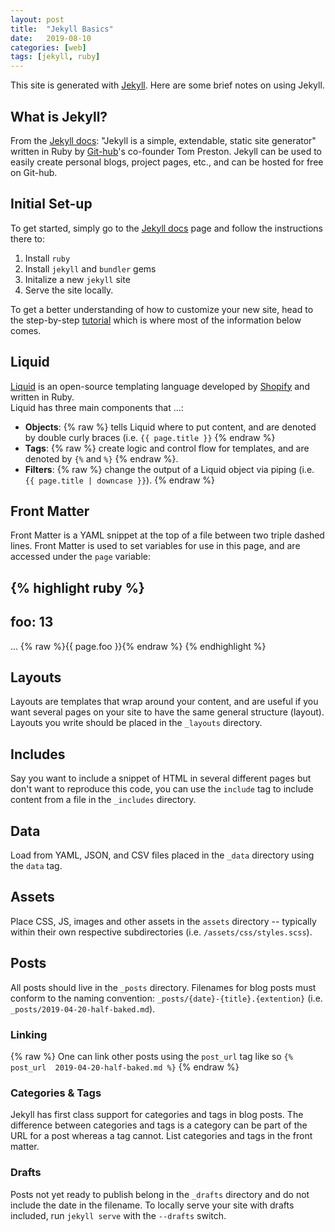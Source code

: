```yaml
---
layout: post
title:  "Jekyll Basics"
date:   2019-08-10
categories: [web]
tags: [jekyll, ruby]
---
```

This site is generated with [Jekyll](https://jekyllrb.com/). Here are some brief 
notes on using Jekyll.

## What is Jekyll?
From the [Jekyll docs](https://jekyllrb.com/docs/): "Jekyll is a simple, 
extendable, static site generator" written in Ruby by 
[Git-hub](https://github.com/)'s co-founder Tom Preston. Jekyll can be used to 
easily create personal blogs, project pages, etc., and can be hosted for free on 
Git-hub.

## Initial Set-up
To get started, simply go to the [Jekyll docs](https://jekyllrb.com/docs/) page 
and follow the instructions there to:
1. Install `ruby`
2. Install `jekyll` and `bundler` gems
3. Initalize a new `jekyll` site
4. Serve the site locally.

To get a better understanding of how to customize your new site, head to the 
step-by-step [tutorial](https://jekyllrb.com/docs/step-by-step/01-setup/) which 
is where most of the information below comes.

## Liquid
[Liquid](https://shopify.github.io/liquid/) is an open-source templating 
language developed by [Shopify](https://www.shopify.com/) and written in Ruby.  
Liquid has three main components that ...:

- **Objects**: {% raw %} tells Liquid where to put content, and are denoted by 
  double curly braces (i.e. `{{ page.title }}` {% endraw %}
- **Tags**: {% raw %} create logic and control flow for templates, and are 
  denoted by `{%` and `%}` {% endraw %}.
- **Filters**: {% raw %} change the output of a Liquid object via piping (i.e.  
  `{{ page.title | downcase }}`). {% endraw %}

## Front Matter
Front Matter is a YAML snippet at the top of a file between two triple dashed 
lines. Front Matter is used to set variables for use in this page, and are 
accessed under the `page` variable:

{% highlight ruby %}
---
foo: 13
---
...
{% raw %}{{ page.foo }}{% endraw %}
{% endhighlight %}

## Layouts
Layouts are templates that wrap around your content, and are useful if you want 
several pages on your site to have the same general structure (layout). Layouts 
you write should be placed in the `_layouts` directory.

## Includes
Say you want to include a snippet of HTML in several different pages but don't 
want to reproduce this code, you can use the `include` tag to include content 
from a file in the `_includes` directory.

## Data
Load from YAML, JSON, and CSV files placed in the `_data` directory using the 
`data` tag.

## Assets
Place CSS, JS, images and other assets in the `assets` directory -- typically 
within their own respective subdirectories (i.e. `/assets/css/styles.scss`).

## Posts
All posts should live in the `_posts` directory. Filenames for blog posts must 
conform to the naming convention: `_posts/{date}-{title}.{extention}` (i.e.  
`_posts/2019-04-20-half-baked.md`).

### Linking
{% raw %}
One can link other posts using the `post_url` tag like so `{% post_url 
2019-04-20-half-baked.md %}`
{% endraw %}

### Categories & Tags
Jekyll has first class support for categories and tags in blog posts. The 
difference between categories and tags is a category can be part of the URL for 
a post whereas a tag cannot. List categories and tags in the front matter.

### Drafts
Posts not yet ready to publish belong in the `_drafts` directory and do not 
include the date in the filename. To locally serve your site with drafts 
included, run `jekyll serve` with the `--drafts` switch.
